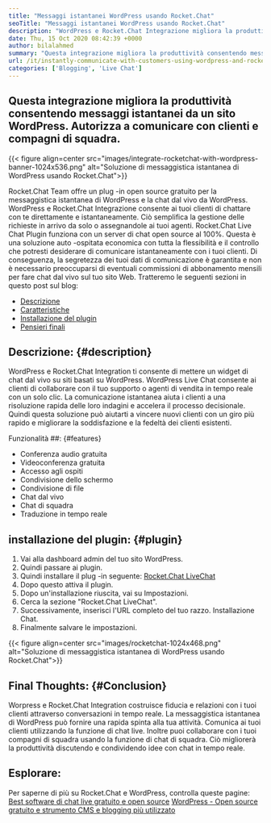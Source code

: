 ```yaml
---
title: "Messaggi istantanei WordPress usando Rocket.Chat" 
seoTitle: "Messaggi istantanei WordPress usando Rocket.Chat" 
description: "WordPress e Rocket.Chat Integrazione migliora la produttività consentendo una soluzione di messaggistica istantanea. Ti aiuta a comunicare in modo affettivo e tempestivo." 
date: Thu, 15 Oct 2020 08:42:39 +0000
author: bilalahmed
summary: "Questa integrazione migliora la produttività consentendo messaggi istantanei da un sito WordPress. Autorizza a comunicare con clienti e compagni di squadra." 
url: /it/instantly-communicate-with-customers-using-wordpress-and-rocket-chat/
categories: ['Blogging', 'Live Chat']
---
```


## Questa integrazione migliora la produttività consentendo messaggi istantanei da un sito WordPress. Autorizza a comunicare con clienti e compagni di squadra.

{{< figure align=center src="images/integrate-rocketchat-with-wordpress-banner-1024x536.png" alt="Soluzione di messaggistica istantanea di WordPress usando Rocket.Chat">}}

Rocket.Chat Team offre un plug -in open source gratuito per la messaggistica istantanea di WordPress e la chat dal vivo da WordPress. WordPress e Rocket.Chat Integrazione consente ai tuoi clienti di chattare con te direttamente e istantaneamente. Ciò semplifica la gestione delle richieste in arrivo da solo o assegnandole ai tuoi agenti.
Rocket.Chat Live Chat Plugin funziona con un server di chat open source al 100%. Questa è una soluzione auto -ospitata economica con tutta la flessibilità e il controllo che potresti desiderare di comunicare istantaneamente con i tuoi clienti. Di conseguenza, la segretezza dei tuoi dati di comunicazione è garantita e non è necessario preoccuparsi di eventuali commissioni di abbonamento mensili per fare chat dal vivo sul tuo sito Web.
Tratteremo le seguenti sezioni in questo post sul blog:
  * [Descrizione][1]
  * [Caratteristiche][2]
  * [Installazione del plugin][3]
  * [Pensieri finali][4]

## Descrizione:   {#description}
WordPress e Rocket.Chat Integration ti consente di mettere un widget di chat dal vivo su siti basati su WordPress. WordPress Live Chat consente ai clienti di collaborare con il tuo supporto o agenti di vendita in tempo reale con un solo clic. La comunicazione istantanea aiuta i clienti a una risoluzione rapida delle loro indagini e accelera il processo decisionale. Quindi questa soluzione può aiutarti a vincere nuovi clienti con un giro più rapido e migliorare la soddisfazione e la fedeltà dei clienti esistenti.

Funzionalità ##:  {#features}
  * Conferenza audio gratuita
  * Videoconferenza gratuita
  * Accesso agli ospiti
  * Condivisione dello schermo
  * Condivisione di file
  * Chat dal vivo
  * Chat di squadra
  * Traduzione in tempo reale

## installazione del plugin:   {#plugin}
  1. Vai alla dashboard admin del tuo sito WordPress.
  2. Quindi passare ai plugin.
  3. Quindi installare il plug -in seguente: [Rocket.Chat LiveChat][5]
  4. Dopo questo attiva il plugin.
  5. Dopo un'installazione riuscita, vai su Impostazioni.
  6. Cerca la sezione "Rocket.Chat LiveChat".
  7. Successivamente, inserisci l'URL completo del tuo razzo. Installazione Chat.
  8. Finalmente salvare le impostazioni.

{{< figure align=center src="images/rocketchat-1024x468.png" alt="Soluzione di messaggistica istantanea di WordPress usando Rocket.Chat">}}


## Final Thoughts:   {#Conclusion}
Worpress e Rocket.Chat Integration costruisce fiducia e relazioni con i tuoi clienti attraverso conversazioni in tempo reale. La messaggistica istantanea di WordPress può fornire una rapida spinta alla tua attività. Comunica ai tuoi clienti utilizzando la funzione di chat live. Inoltre puoi collaborare con i tuoi compagni di squadra usando la funzione di chat di squadra. Ciò migliorerà la produttività discutendo e condividendo idee con chat in tempo reale.

## Esplorare:
Per saperne di più su Rocket.Chat e WordPress, controlla queste pagine:
[Best software di chat live gratuito e open source][6]
[WordPress - Open source gratuito e strumento CMS e blogging più utilizzato][7]

  
[1]: #description
[2]: #features
[3]: #plugin
[4]: #conclusion
[5]: https://wordpress.org/plugins/rocketchat-livechat/
[6]: https://products.containerize.com/live-chat
[7]: https://href.li/?https://products.containerize.com/blogging/wordpress
